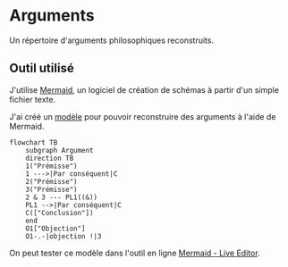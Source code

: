 # Arguments

Un répertoire d'arguments philosophiques reconstruits.

## Outil utilisé

J'utilise [Mermaid](https://mermaid-js.github.io/mermaid/#/), un logiciel de création de schémas à partir d'un simple fichier texte.

J'ai créé un [modèle](https://mermaid.live/edit#pako:eNp1VO1O2zAUfZWLq6LCCOJDSCzVJo3Cj01orVS0P4Qfrn1JPRw72I6ApXkgnoMX202aNhlijVQn95x7z_2SSyasRBaz4bBURoUYyoSFJWaYsDhhC-7p5aA1TeZzskLCBt9cWmRoAjgUofTB2QeMg-PG59yRfQz3Sut4gGf1U0HnQAQDpbDaur5DBYcoU7zmC9QtOjg_P6c41oTIqz8YHx1-xmwMGXepMpFT6TLEp_lz6xnlPAR0JpKWTrnJSTiVeWvek7zVastJHSIxBvfaPokldyHKrTLhysiyqaLFIb1Vcv9LkiRsWv_dwf47lR2V5dYF3tTfz_sMswqEckLjp7RpQVvj01IFHMMG7Ol1saqe8KQVhjVzobl4GPdDNbJP2DRnYbWsuun94k7xhUZPM6QhexTWSO5eJrV7M-3ePBq3nMr6h9Bo9KEL6yS6jtAklLCKGNturuWWIdPNdGv54Aqsg3AplUnJcHJEn6T-MM-52JiqCqrhMDHbSHBzkRig33DIhbhRQWMMdDjsmS_RCxdDc6g8KGvWoC8WqeP5EjaruDZLVa8wsXrB4XiUsJl7e82Ur_d_bwvMbOGgCEorjw6ol5AWNAjqbvAgqXtQGIR84woxDB4LG8ZdZIiir6sZd0Dd92-vjwVlsjrp4btwQpwIZtfHo9HuXqc9Gd3SAlgjdOHrqthdi32c7cdKkzX431ho5FZwevHjanLzffpz3pmOyW-6-L1uGbn1kOgwWtkNBDurU3bAMnQZV5Lul7JmdlcLbO6WxFTEK3LJA15JFaxj8T3XHg8YL4KdvxjR7ktLulSc5pi1rOovbpadgw) pour pouvoir reconstruire des arguments à l'aide de Mermaid.

```mermaid
flowchart TB
    subgraph Argument
    direction TB
    1("Prémisse")
    1 --->|Par conséquent|C    
    2("Prémisse")
    3("Prémisse")
    2 & 3 --- PL1((&))
    PL1 -->|Par conséquent|C
    C(["Conclusion"])
    end
    O1["Objection"]
    O1-.-|objection !|3
```

On peut tester ce modèle dans l'outil en ligne [Mermaid - Live Editor](https://mermaid.live/edit#pako:eNp9VO1O2zAUfZWLqyJgBEErJJZqk0bhxya0ViraH8IP176kHo4dbEeMtXkgnoMX202atBnq1kpxcu6599wvecmElchi1u8vlVEhhmXCwgIzTFicsDn39HLcQOPZjFBIWO-LS4sMTQCHIix9cPYR4-C48Tl3hI_gQWkd9_C8-pewdSCCgaWw2rquQwknKFO84XPUjbV3cXFBcawJkVe_MT49-YjZCDLuUmUip9JFiIf5r8YzynkI6EwkLZ2yzUk4lXlr3pO81WrDSR0iMXoP2j6LBXchyq0y4drIZV1FY4f0TsmjT0mSsEn1uIejdyp7KsutC7yuv5v3OWYlCOWExg9p3YKmxueFCjiC1tjR28YqO8LjRhjWzLnm4nHUDVXLPmPdnLnVstxO7wd3is81epohDdmjsEZy9zKu3Otpd-ZRu-VU1l-EWqNrurROotsS6oQSVhJj08213CJkup5uJR9cgVUQLqUyKQGDU_ok9cdZzkULlSWU_X5iNpHg9jIxQL9-nwtxq4LGGOhw2IGv0AsXQ32oPChr1kZfzFPH8wW0q7iGpapWmFid4HB2kLCpe3vNlK_2_3BjmNrCQRGUVh4dUC8hLWgQ1N3gQVL3oDAIeesKMfSeChtG28gQRZ9XU-6Auu_fXp8KymQ16Nj3YUCcCKY3ZwcH-4db7fHBHS2ANUIXvqqK3Te23dlWSjukxmtr9znY6T_ciQ4ov-GO_OgL_iP3z9zRyE2Bk8tv1-Pbr5PvszU0OSOnyfznej7k08LRSbSyLQ57qyE7Zhm6jCtJN9myom0vMWhvscSUxCtyyQNeSxWsY_ED1x6PGS-Cnb0Y0WxmQ7pSnDYma1jlH-S4vKs).


<script src="https://cdnjs.cloudflare.com/ajax/libs/mermaid/8.0.0/mermaid.min.js"></script>
<script>
window.mermaid.init(undefined, document.querySelectorAll('.language-mermaid'));
</script>
